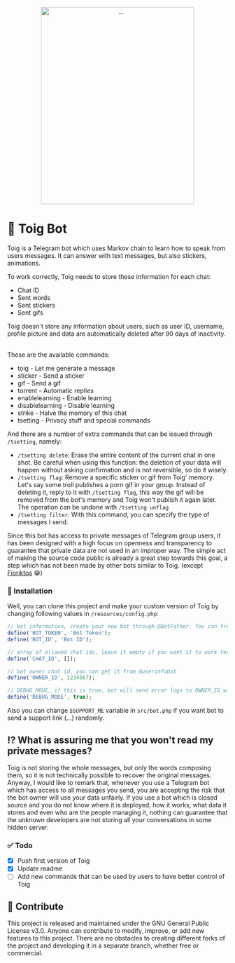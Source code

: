 <p align="center">
	<img src="https://i.imgur.com/Wul7sMI.png" height="450" width="350" alt="..." />
</p>

#  🐸 Toig Bot

Toig is a Telegram bot which uses Markov chain to learn how to speak from users messages. It can answer with text messages, but also stickers, animations.

To work correctly, Toig needs to store these information for each chat:
- Chat ID
- Sent words
- Sent stickers
- Sent gifs

Toig doesn`t store any information about users, such as user ID, username, profile picture
and data are automatically deleted after 90 days of inactivity.

 <br>
 These are the available commands:

- toig - Let me generate a message
- sticker - Send a sticker
- gif - Send a gif
- torrent - Automatic replies
- enablelearning - Enable learning
- disablelearning - Disable learning
- strike - Halve the memory of this chat
- tsetting - Privacy stuff and special commands

And there are a number of extra commands that can be issued through `/tsetting`, namely:

- `/tsetting delete`: Erase the entire content of the current chat in one shot. Be careful when using this function: the deletion of your data will happen without asking confirmation and is not reversible, so do it wisely.
- `/tsetting flag`:  Remove a specific sticker or gif from Toig' memory. Let's say some troll publishes a porn gif in your group. Instead of deleting it, reply to it with `/tsetting flag`, this way the gif will be removed from the bot's memory and Toig won't publish it again later. The operation can be undone with `/tsetting unflag`
- `/tsetting filter`: With this command, you can specify the type of messages I send.

Since this bot has access to private messages of Telegram group users, it has been designed with a high focus on openness and transparency to guarantee that private data are not used in an improper way. The simple act of making the source code public is already a great step towards this goal, a step which has not been made by other bots similar to Toig. (except [Fioriktos](https://github.com/FiorixF1/fioriktos-bot) 😁)



### 🔑 Installation

Well, you can clone this project and make your custom version of Toig by changing following values in `/resources/config.php`:

```php
// bot information, create your new bot through @BotFather. You can freely choose its name and profile picture, while as a list of commands, copy-paste the one at the top of this page
define('BOT_TOKEN', 'Bot Token'); 
define('BOT_ID', 'Bot ID');

// array of allowed chat ids, leave it empty if you want it to work for all chats
define('CHAT_ID', []);

// bot owner chat id, you can get it from @userinfobot
define('OWNER_ID', 1234567);

// DEBUG_MODE, if this is true, bot will send error logs to OWNER_ID with some deteils
define('DEBUG_MODE', true);

```

Also you can change `$SUPPORT_ME` variable in `src/bot.php` if you want bot to send a support link (...) randomly.

## ⁉️ What is assuring me that you won't read my private messages?
Toig is not storing the whole messages, but only the words composing them, so it is not technically possible to recover the original messages. Anyway, I would like to remark that, whenever you use a Telegram bot which has access to all messages you send, you are accepting the risk that the bot owner will use your data unfairly. If you use a bot which is closed source and you do not know where it is deployed, how it works, what data it stores and even who are the people managing it, nothing can guarantee that the unknown developers are not storing all your conversations in some hidden server.


### ✅ Todo
- [x] Push first version of Toig
- [x] Update readme
- [ ] Add new commands that can be used by users to have better control of Toig

## 🤝 Contribute
This project is released and maintained under the GNU General Public License v3.0. Anyone can contribute to modify, improve, or add new features to this project. There are no obstacles to creating different forks of the project and developing it in a separate branch, whether free or commercial.
